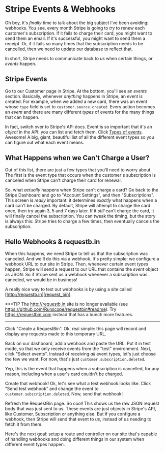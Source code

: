 # Stripe Events & Webhooks

Oh boy, it's *finally* time to talk about the big subject I've been avoiding: webhooks.
You see, every month Stripe is going to *try* to renew each customer's subscription.
If it fails to charge their card, you might want to send them an email. If it's
successful, you might want to send them a receipt. Or, if it fails so many times
that the subscription needs to be cancelled, then we need to update our database
to reflect that.

In short, Stripe needs to communicate back to *us* when certain things, or *events*
happen.

## Stripe Events

Go to our Customer page in Stripe. At the bottom, you'll see an *events* section.
Basically, whenever *anything* happens in Stripe, an event is created. For example,
when we added a new card, there was an event whose `type` field is set to
`customer.source.created`. Every action becomes an *event* and there are many different
*types* of events for the many things that can happen.

In fact, switch over to Stripe's API docs. Event is so important that it's an *object*
in the API: you can list and fetch them. Click [Types of events][event_types].
Awesome! A big, giant, beautiful list of all the different event types so you can
figure out what each event means.

## What Happens when we Can't Charge a User?

Out of this list, there are just a few types that you'll need to worry about. The
first is the event type that occurs when the customer's subscription is canceled
when Stripe can't charge their card for renewal.

So, what *actually* happens when Stripe can't charge a card? Go back to the Stripe
Dashboard and go to "Account Settings", and then "Subscriptions". This screen is *really*
important: it determines *exactly* what happens when a card can't be charged. By
default, Stripe will attempt to charge the card once, then try again 3, 5 and 7 days
later. If it *still* can't charge the card, it will finally cancel the subscription.
You can tweak the timing, but the story is always this: Stripe tries to charge
a few times, then eventually cancels the subscription.

## Hello Webhooks & requestb.in

When this happens, we need Stripe to tell us that the subscription was canceled.
And we'll do this via a webhook. It's pretty simple: we configure a webhook URL
to our site in Stripe. Then, whenever certain event *types* happen, Stripe will
send a request to our URL that contains the *event* object as JSON. So if Stripe
sent us a webhook whenever a subscription was canceled, we would be in business!

A really nice way to test out webhooks is by using a site called [http://requestb.in][request_bin].

***TIP
The http://requestb.in site is no longer available (see https://github.com/Runscope/requestbin#readme).
Try https://requestbin.com instead that has a bunch more features.
***

Click "Create a RequestBin". Ok, real simple: this page will record and display
any requests made to this temporary URL. 

Back on our dashboard, add a webhook and paste the URL. Put it in test mode, so
that we only receive events from the "test" environment. Next, click "Select events".
Instead of receiving *all* event types, let's just choose the few we want. For now,
that's just `customer.subscription.deleted`.

Yep, this is the event that happens when a subscription is cancelled, for any reason,
including when a user's card couldn't be charged.

Create that webhook! Ok, let's see what a test webhook looks like. Click
"Send test webhook" and change the event to `customer.subscription.deleted`. Now,
send that webhook!

Refresh the RequestBin page. So cool! This shows us the raw JSON request body that
was just sent to us. These events are just objects in Stripe's API, like Customer,
Subscription or anything else. But if you configure a webhook, then Stripe will send
that event to *us*, instead of us needing to fetch it from them.

Here's the next goal: setup a route and controller on our site that's capable of
handling webhooks and doing different things in our system when different event
types happen.


[event_types]: https://stripe.com/docs/api#event_types
[request_bin]: http://requestb.in
